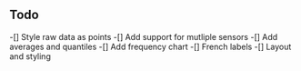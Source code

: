 ## Todo

-[] Style raw data as points
-[] Add support for mutliple sensors
-[] Add averages and quantiles
-[] Add frequency chart
-[] French labels
-[] Layout and styling